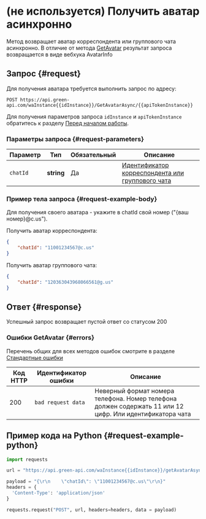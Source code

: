 # (не используется) Получить аватар асинхронно
Метод возвращает аватар корреспондента или группового чата асинхронно. В отличие от метода [GetAvatar](GetAvatar) результат запроса возвращается в виде вебхука AvatarInfo
## Запрос {#request}

Для получения аватара требуется выполнить запрос по адресу:
```
POST https://api.green-api.com/waInstance{{idInstance}}/GetAvatarAsync/{{apiTokenInstance}}
```

Для получения параметров запроса `idInstance` и `apiTokenInstance` обратитесь к разделу [Перед началом работы](../../before-start.md#parameters).

### Параметры запроса {#request-parameters}

Параметр | Тип | Обязательный | Описание
----- | ----- | ----- | -----
`chatId` | **string** | Да | [Идентификатор корреспондента или группового чата](../chat-id.md)

### Пример тела запроса {#request-example-body}

Для получения своего аватара - укажите в chatId свой номер ("{ваш номер}@c.us").

Получить аватар корреспондента:
```json
{
    "chatId": "11001234567@c.us"
}
```

Получить аватар группового чата:
```json
{
    "chatId": "120363043968066561@g.us"
}
```

## Ответ {#response}

Успешный запрос возвращает пустой ответ со статусом 200

### Ошибки GetAvatar {#errors}

Перечень общих для всех методов ошибок смотрите в разделе [Стандартные ошибки](../common-errors.md)

Код HTTP | Идентификатор ошибки | Описание
----- | ----- | -----
200|`bad request data`| Неверный формат номера телефона. Номер телефона должен содержать 11 или 12 цифр. Или идентификатора чата

## Пример кода на Python  {#request-example-python}

```python
import requests

url = "https://api.green-api.com/waInstance{{idInstance}}/getAvatarAsync/{{apiTokenInstance}}"

payload = "{\r\n    \"chatId\": \"11001234567@c.us\"\r\n}"
headers = {
  'Content-Type': 'application/json'
}

requests.request("POST", url, headers=headers, data = payload)

```
